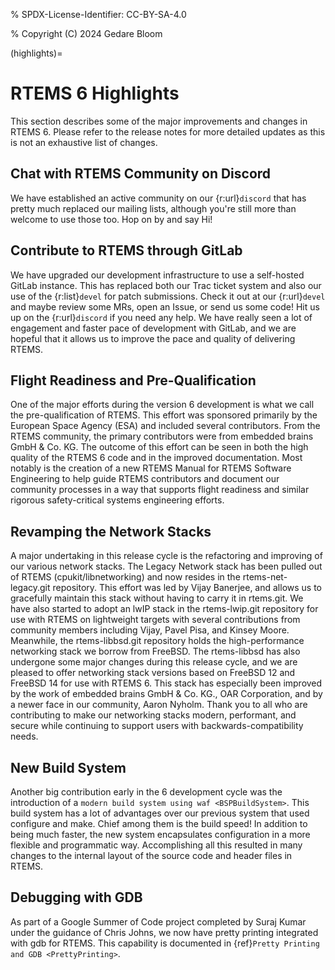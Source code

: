 % SPDX-License-Identifier: CC-BY-SA-4.0

% Copyright (C) 2024 Gedare Bloom

(highlights)=

# RTEMS 6 Highlights

This section describes some of the major improvements and changes in RTEMS 6.
Please refer to the release notes for more detailed updates as this is not an
exhaustive list of changes.

## Chat with RTEMS Community on Discord

We have established an active community on our {r:url}`discord` that has pretty
much replaced our mailing lists, although you're still more than welcome to use
those too. Hop on by and say Hi!

## Contribute to RTEMS through GitLab

We have upgraded our development infrastructure to use a self-hosted GitLab
instance. This has replaced both our Trac ticket system and also our use of the
{r:list}`devel` for patch submissions. Check it out at our {r:url}`devel` and
maybe review some MRs, open an Issue, or send us some code! Hit us up on the
{r:url}`discord` if you need any help. We have really seen a lot of engagement
and faster pace of development with GitLab, and we are hopeful that it allows
us to improve the pace and quality of delivering RTEMS.

## Flight Readiness and Pre-Qualification

One of the major efforts during the version 6 development is what we call the
pre-qualification of RTEMS. This effort was sponsored primarily by the European
Space Agency (ESA) and included several contributors. From the RTEMS community,
the primary contributors were from embedded brains GmbH & Co. KG. The outcome
of this effort can be seen in both the high quality of the RTEMS 6 code and in
the improved documentation. Most notably is the creation of a new RTEMS Manual
for RTEMS Software Engineering to help guide RTEMS contributors and document
our community processes in a way that supports flight readiness and similar
rigorous safety-critical systems engineering efforts.

## Revamping the Network Stacks

A major undertaking in this release cycle is the refactoring and improving of
our various network stacks. The Legacy Network stack has been pulled out of
RTEMS (cpukit/libnetworking) and now resides in the rtems-net-legacy.git
repository. This effort was led by Vijay Banerjee, and allows us to gracefully
maintain this stack without having to carry it in rtems.git. We have also
started to adopt an lwIP stack in the rtems-lwip.git repository for use with
RTEMS on lightweight targets with several contributions from community members
including Vijay, Pavel Pisa, and Kinsey Moore. Meanwhile, the rtems-libbsd.git
repository holds the high-performance networking stack we borrow from FreeBSD.
The rtems-libbsd has also undergone some major changes during this release
cycle, and we are pleased to offer networking stack versions based on FreeBSD
12 and FreeBSD 14 for use with RTEMS 6. This stack has especially been improved
by the work of embedded brains GmbH & Co. KG., OAR Corporation, and by a newer
face in our community, Aaron Nyholm. Thank you to all who are contributing to
make our networking stacks modern, performant, and secure while continuing to
support users with backwards-compatibility needs.

## New Build System

Another big contribution early in the 6 development cycle was the introduction
of a `modern build system using waf <BSPBuildSystem>`. This build system has a
lot of advantages over our previous system that used configure and make. Chief
among them is the build speed! In addition to being much faster, the new system
encapsulates configuration in a more flexible and programmatic way.
Accomplishing all this resulted in many changes to the internal layout of the
source code and header files in RTEMS.

## Debugging with GDB

As part of a Google Summer of Code project completed by Suraj Kumar under the
guidance of Chris Johns, we now have pretty printing integrated with gdb for
RTEMS. This capability is documented in
{ref}`Pretty Printing and GDB <PrettyPrinting>`.

